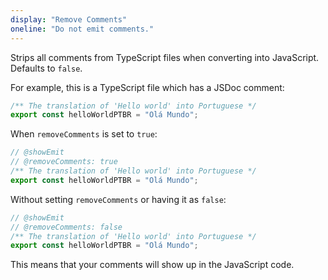 ```yaml
---
display: "Remove Comments"
oneline: "Do not emit comments."
---
```


Strips all comments from TypeScript files when converting into JavaScript. Defaults to `false`.

For example, this is a TypeScript file which has a JSDoc comment:

```ts
/** The translation of 'Hello world' into Portuguese */
export const helloWorldPTBR = "Olá Mundo";
```

When `removeComments` is set to `true`:

```ts twoslash
// @showEmit
// @removeComments: true
/** The translation of 'Hello world' into Portuguese */
export const helloWorldPTBR = "Olá Mundo";
```

Without setting `removeComments` or having it as `false`:

```ts twoslash
// @showEmit
// @removeComments: false
/** The translation of 'Hello world' into Portuguese */
export const helloWorldPTBR = "Olá Mundo";
```

This means that your comments will show up in the JavaScript code.
